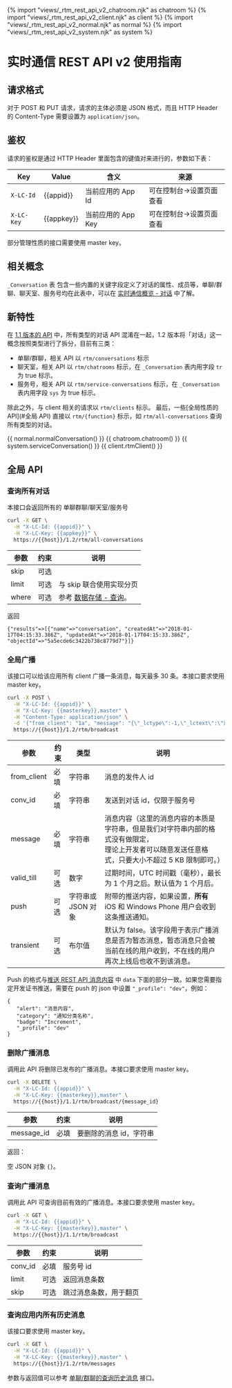 {% import "views/_rtm_rest_api_v2_chatroom.njk" as chatroom %}
{% import "views/_rtm_rest_api_v2_client.njk" as client %}
{% import "views/_rtm_rest_api_v2_normal.njk" as normal %}
{% import "views/_rtm_rest_api_v2_system.njk" as system %}

# 实时通信 REST API v2 使用指南

## 请求格式

对于 POST 和 PUT 请求，请求的主体必须是 JSON 格式，而且 HTTP Header 的 Content-Type 需要设置为 `application/json`。

## 鉴权

请求的鉴权是通过 HTTP Header 里面包含的键值对来进行的，参数如下表：

Key|Value|含义|来源
---|----|---|---
`X-LC-Id`|{{appid}}|当前应用的 App Id|可在控制台->设置页面查看
`X-LC-Key`| {{appkey}}|当前应用的 App Key |可在控制台->设置页面查看

部分管理性质的接口需要使用 master key。

## 相关概念
 
`_Conversation` 表 包含一些内置的关键字段定义了对话的属性、成员等，单聊/群聊、聊天室、服务号均在此表中，可以在 [实时通信概览 - 对话](./realtime_v2.html#对话（Conversation）) 中了解。

## 新特性

在 [1.1 版本的 API](realtime_rest_api.html) 中，所有类型的对话 API 混淆在一起，1.2 版本将「对话」这一概念按照类型进行了拆分，目前有三类：

- 单聊/群聊，相关 API 以 `rtm/conversations` 标示
- 聊天室，相关 API 以 `rtm/chatrooms` 标示，在 `_Conversation` 表内用字段 `tr` 为 true 标示。
- 服务号，相关 API 以 `rtm/service-conversations` 标示，在 `_Conversation` 表内用字段 `sys` 为 true 标示。

除此之外，与 client 相关的请求以 `rtm/clients` 标示。
最后，一些[全局性质的 API](#全局 API) 直接以 `rtm/{function}` 标示，如 `rtm/all-conversations` 查询所有类型的对话。

{{ normal.normalConversation() }}
{{ chatroom.chatroom() }}
{{ system.serviceConversation() }}
{{ client.rtmClient() }}

## 全局 API

### 查询所有对话

本接口会返回所有的 单聊群聊/聊天室/服务号
```sh
curl -X GET \
  -H "X-LC-Id: {{appid}}" \
  -H "X-LC-Key: {{appkey}}" \
  https://{{host}}/1.2/rtm/all-conversations
```

参数 | 约束 | 说明
---|---|---
skip | 可选 | 
limit | 可选 | 与 skip 联合使用实现分页
where | 可选 | 参考 [数据存储 - 查询](rest_api.html#查询)。

返回
```
{"results"=>[{"name"=>"conversation", "createdAt"=>"2018-01-17T04:15:33.386Z", "updatedAt"=>"2018-01-17T04:15:33.386Z", "objectId"=>"5a5ecde6c3422b738c8779d7"}]}
```

### 全局广播

该接口可以给该应用所有 client 广播一条消息，每天最多 30 条。本接口要求使用 master key。


```sh
curl -X POST \
  -H "X-LC-Id: {{appid}}" \
  -H "X-LC-Key: {{masterkey}},master" \
  -H "Content-Type: application/json" \
  -d '{"from_client": "1a", "message": "{\"_lctype\":-1,\"_lctext\":\"这是一个纯文本消息\",\"_lcattrs\":{\"a\":\"_lcattrs 是用来存储用户自定义的一些键值对\"}}", "conv_id": "..."}' \
  https://{{host}}/1.2/rtm/broadcast
```

参数 | 约束 | 类型 | 说明
---|---|---|---
from_client | 必填 | 字符串 | 消息的发件人 id
conv_id | 必填 | 字符串 | 发送到对话 id，仅限于服务号
message | 必填 | 字符串 |消息内容（这里的消息内容的本质是字符串，但是我们对字符串内部的格式没有做限定，<br/>理论上开发者可以随意发送任意格式，只要大小不超过 5 KB 限制即可。）
valid_till | 可选 | 数字 | 过期时间，UTC 时间戳（毫秒），最长为 1 个月之后。默认值为 1 个月后。
push | 可选 | 字符串或 JSON 对象 | 附带的推送内容，如果设置，**所有** iOS 和 Windows Phone 用户会收到这条推送通知。
transient | 可选 | 布尔值 | 默认为 false。该字段用于表示广播消息是否为暂态消息，暂态消息只会被当前在线的用户收到，不在线的用户再次上线后也收不到该消息。

Push 的格式与[推送 REST API 消息内容](push_guide.html#消息内容_Data) 中 `data` 下面的部分一致。如果您需要指定开发证书推送，需要在 push 的 json 中设置 `"_profile": "dev"`，例如：

```
{
   "alert": "消息内容",
   "category": "通知分类名称",
   "badge": "Increment",
   "_profile": "dev"
}
```

### 删除广播消息

调用此 API 将删除已发布的广播消息。本接口要求使用 master key。

```sh
curl -X DELETE \
  -H "X-LC-Id: {{appid}}" \
  -H "X-LC-Key: {{masterkey}},master" \
  https://{{host}}/1.1/rtm/broadcast/{message_id}
```

参数 | 约束 | 说明
--- | --- | ---
message_id | 必填 | 要删除的消息 id，字符串

返回：

空 JSON 对象 `{}`。

### 查询广播消息

调用此 API 可查询目前有效的广播消息。本接口要求使用 master key。

```sh
curl -X GET \
  -H "X-LC-Id: {{appid}}" \
  -H "X-LC-Key: {{masterkey}},master" \
  https://{{host}}/1.1/rtm/broadcast
```

参数 | 约束 | 说明
--- | --- | ---
conv_id | 必填 | 服务号 id
limit | 可选 | 返回消息条数
skip | 可选 | 跳过消息条数，用于翻页


### 查询应用内所有历史消息

该接口要求使用 master key。

```sh
curl -X GET \
  -H "X-LC-Id: {{appid}}" \
  -H "X-LC-Key: {{masterkey}},master" \
  https://{{host}}/1.2/rtm/messages
```

参数与返回值可以参考 [单聊/群聊的查询历史消息](realtime_rest_api_v2.html#查询历史消息) 接口。
